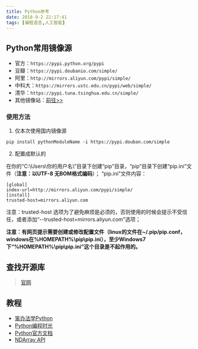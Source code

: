 ```yaml
---
title: Python参考
date: 2018-9-2 22:17:41
tags: [编程语言,人工智能]
---
```


## Python常用镜像源

- 官方：`https://pypi.python.org/pypi`
- 豆瓣：`https://pypi.doubanio.com/simple/`
- 阿里：`http://mirrors.aliyun.com/pypi/simple/`
- 中科大：`https://mirrors.ustc.edu.cn/pypi/web/simple/`
- 清华：`https://pypi.tuna.tsinghua.edu.cn/simple/`
- 其他镜像站：[前往>>](https://blog.csdn.net/u011433858/article/details/80398947)

### 使用方法

1. 仅本次使用国内镜像源

```
pip install pythonModuleName -i https://pypi.douban.com/simple
```

2. 配置成默认的

在你的“C:\Users\你的用户名\”目录下创建“pip”目录，“pip”目录下创建“pip.ini”文件（**注意：以UTF-8 无BOM格式编码**）； “pip.ini”文件内容：

```
[global]
index-url=http://mirrors.aliyun.com/pypi/simple/
[install]
trusted-host=mirrors.aliyun.com
```

注意：trusted-host 选项为了避免麻烦是必须的，否则使用的时候会提示不受信任，或者添加“--trusted-host=mirrors.aliyun.com”选项；

**注意：有网页提示需要创建或修改配置文件（linux的文件在~/.pip/pip.conf，windows在%HOMEPATH%\pip\pip.ini），至少Windows7下“%HOMEPATH%\pip\pip.ini”这个目录是不起作用的。**

## 查找开源库

> [官网](https://pypi.org/)

## 教程

- [笨办法学Python](https://wizardforcel.gitbooks.io/lpthw/content/58.html)
- [Python编程时光](https://mings-blog.readthedocs.io/zh_CN/latest/index.html)
- [Python官方文档](https://docs.python.org/3.6/contents.html)
- [NDArray API](https://mxnet.incubator.apache.org/api/python/ndarray/ndarray.html)
